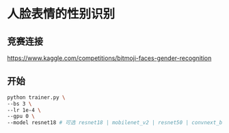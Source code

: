 # 人脸表情的性别识别

## 竞赛连接
https://www.kaggle.com/competitions/bitmoji-faces-gender-recognition

## 开始

```bash
python trainer.py \
--bs 3 \
--lr 1e-4 \
--gpu 0 \
--model resnet18 # 可选 resnet18 | mobilenet_v2 | resnet50 | convnext_base | regnet_x_400mf | convnext_tiny 
```
